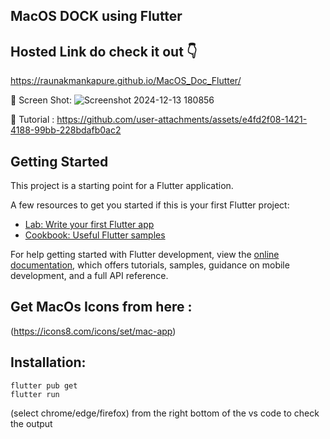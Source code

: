 ## MacOS DOCK using Flutter

## Hosted Link do check it out 👇
https://raunakmankapure.github.io/MacOS_Doc_Flutter/

🔴 Screen Shot:
![Screenshot 2024-12-13 180856](https://github.com/user-attachments/assets/1dc66d76-ca2e-453a-95de-789906863b0d)

🔴 Tutorial :
https://github.com/user-attachments/assets/e4fd2f08-1421-4188-99bb-228bdafb0ac2

## Getting Started

This project is a starting point for a Flutter application.

A few resources to get you started if this is your first Flutter project:

- [Lab: Write your first Flutter app](https://docs.flutter.dev/get-started/codelab)
- [Cookbook: Useful Flutter samples](https://docs.flutter.dev/cookbook)

For help getting started with Flutter development, view the
[online documentation](https://docs.flutter.dev/), which offers tutorials,
samples, guidance on mobile development, and a full API reference.

## Get MacOs Icons from here :
(https://icons8.com/icons/set/mac-app)

## Installation:
``````
flutter pub get
flutter run
``````
(select chrome/edge/firefox) from the right bottom of the vs code to check the output
